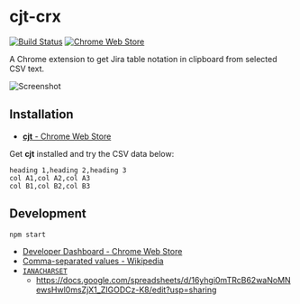 # cjt-crx
[![Build Status](https://travis-ci.org/announce/cjt-crx.svg?branch=master)](https://travis-ci.org/announce/cjt-crx)
[![Chrome Web Store](https://img.shields.io/chrome-web-store/v/nimelepbpejjlbmoobocpfnjhihnpked.svg)](https://chrome.google.com/webstore/detail/pagmnllnggjajagmlelanjlbompjelmd/)

A Chrome extension to get Jira table notation in clipboard from selected CSV text.

![Screenshot](https://rawgit.com/announce/cjt-crx/master/var/sample.png?raw=true)

## Installation

* [**cjt** \- Chrome Web Store](https://chrome.google.com/webstore/detail/pagmnllnggjajagmlelanjlbompjelmd/publish-accepted)

Get **cjt** installed and try the CSV data below:

```csv
heading 1,heading 2,heading 3
col A1,col A2,col A3
col B1,col B2,col B3
```

## Development

```bash
npm start
```

- [Developer Dashboard \- Chrome Web Store](https://chrome.google.com/webstore/developer/dashboard?hl=en-US&gl=JP)
- [Comma\-separated values \- Wikipedia](https://en.wikipedia.org/wiki/Comma-separated_values#Example)
- [`IANACHARSET`](https://www.iana.org/assignments/character-sets/character-sets.xhtml)
  - https://docs.google.com/spreadsheets/d/16yhgi0mTRcB62waNoMNewsHwl0msZjX1_ZIGODCz-K8/edit?usp=sharing
